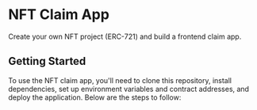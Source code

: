 # NFT Claim App

Create your own NFT project (ERC-721) and build a frontend claim app.

## Getting Started

To use the NFT claim app, you'll need to clone this repository, install dependencies, set up environment variables and contract addresses, and deploy the application. Below are the steps to follow:


